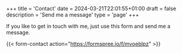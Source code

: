 +++
title = 'Contact'
date = 2024-03-21T22:01:55+01:00
draft = false
description = 'Send me a message'
type = 'page'
+++

If you like to get in touch with me, just use this form and send me a message.

{{< form-contact action="https://formspree.io/f/mvoeblpz" >}}
